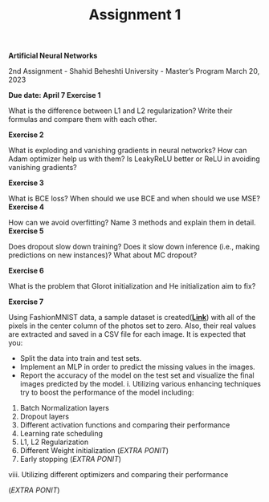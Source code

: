 ﻿---
layout: default
title: Assignment 1
nav_order: 1
has_children: false
parent: Assignments
permalink: /assignments/Assignment 1/Assignment 1
---


**Artificial Neural Networks**

2nd Assignment - Shahid Beheshti University - Master’s Program March 20, 2023

**Due date: April 7 Exercise 1**

What is the difference between L1 and L2 regularization? Write their formulas and compare them with each other.

**Exercise 2**

What is exploding and vanishing gradients in neural networks? How can Adam optimizer help us with them? Is LeakyReLU better or ReLU in avoiding vanishing gradients?

**Exercise 3**

What is BCE loss? When should we use BCE and when should we use MSE? **Exercise 4**

How can we avoid overfitting? Name 3 methods and explain them in detail. **Exercise 5**

Does dropout slow down training? Does it slow down inference (i.e., making predictions on new instances)? What about MC dropout?

**Exercise 6**

What is the problem that Glorot initialization and He initialization aim to fix?

**Exercise 7**

Using FashionMNIST data, a sample dataset is created([**Link**](https://github.com/Abtinmy/CS-SBU-NeuralNetwork/raw/main/assignments/Assignment%202/Dataset.zip)) with all of the pixels in the center column of the photos set to zero. Also, their real values are extracted and saved in a CSV file for each image. It is expected that you:

- Split the data into train and test sets.
- Implement an MLP in order to predict the missing values in the images.
- Report the accuracy of the model on the test set and visualize the final images predicted by the model.
i. Utilizing various enhancing techniques try to boost the performance of the model including:
1. Batch Normalization layers
1. Dropout layers
1. Different activation functions and comparing their performance
1. Learning rate scheduling
1. L1, L2 Regularization
1. Different Weight initialization (*EXTRA PONIT*)
1. Early stopping (*EXTRA PONIT*)

viii. Utilizing different optimizers and comparing their performance

(*EXTRA PONIT*)
